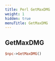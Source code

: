 ```yaml
---
title: Perl GetMaxDMG
weight: 1
hidden: true
menuTitle: GetMaxDMG
---
```

## GetMaxDMG
```perl
$npc->GetMaxDMG()
```